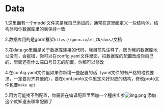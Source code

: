 # Data

1.这里面有一个model文件夹是我自己添加的，通常在这里面定义一些结构体，结构体和你数据库里的表保持一致

2.数据库用的是gorm框架`https://gorm.io/zh_CN/docs/`文档

3.在data.go里面是关于数据库连接的代码，我目前先注释了，因为我的数据库地址没有，会报错，你可以在config.yaml文件里面，把数据库的配置改成你自己的，里面还有什么端口号日志的配置，你都可以修改

4.在config.yaml文件里如果你新增一些配置的话（yaml文件的有严格的格式要求，一定要对齐其他的），要在conf.proto文件里定义好对应的结构，修改proto文件也要`make api`

5.因为可能找不到配置，你需要在编译配置里面加一个程序实参![img.png](img.png)
添加这个就知道去哪拿配置了
